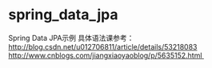 # spring_data_jpa
Spring Data JPA示例
具体语法课参考：http://blog.csdn.net/u012706811/article/details/53218083
http://www.cnblogs.com/jiangxiaoyaoblog/p/5635152.html 
 
